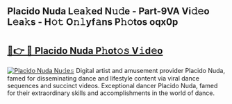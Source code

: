 ## Placido Nuda L𝚎a𝚔ed N𝚞𝚍e - Part-9VA Vi𝚍𝚎o L𝚎a𝚔s - H𝚘𝚝 O𝚗𝚕yf𝚊ns P𝚑𝚘tos oqx0p

# <h2><a href="http://kf2nvp.oniu.top/?m=Placido+Nuda">🔗👉 🔴 Placido Nuda P𝚑ot𝚘𝚜 V𝚒d𝚎o</a></h2>

[![Placido Nuda Nu𝚍e𝚜](https://i.imgur.com/0qMVB7G.gif)](http://kf2nvp.oniu.top/?m=Placido+Nuda)
Digital artist and amusement provider Placido Nuda, famed for disseminating dance and lifestyle content via viral dance sequences and succinct videos. Exceptional dancer Placido Nuda, famed for their extraordinary skills and accomplishments in the world of dance.  
